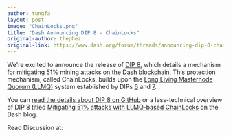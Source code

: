 ```yaml
---
author: tungfa
layout: post
image: "ChainLocks.png"
title: "Dash Announcing DIP 8 - ChainLocks"
original-author: thephez
original-link: https://www.dash.org/forum/threads/announcing-dip-8-chainlocks.42304/#post-203093
---
```


We're excited to announce the release of [DIP 8](https://github.com/dashpay/dips/blob/master/dip-0008.md), which details a mechanism for mitigating 51% mining attacks on the Dash blockchain. This protection mechanism, called ChainLocks, builds upon the [Long Living Masternode Quorum (LLMQ)](https://blog.dash.org/introducing-long-living-masternode-quorums-76ea8b23a85a) system established by DIPs [6](https://github.com/dashpay/dips/blob/master/dip-0006.md) and [7](https://github.com/dashpay/dips/blob/master/dip-0007.md).

You can [read the details about DIP 8 on GitHub](https://github.com/dashpay/dips/blob/master/dip-0008.md) or a less-technical overview of DIP 8 titled [Mitigating 51% attacks with LLMQ-based ChainLocks](https://blog.dash.org/mitigating-51-attacks-with-llmq-based-chainlocks-7266aa648ec9) on the Dash blog.

Read Discussion at:
